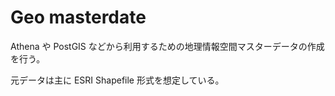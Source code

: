 Geo masterdate
==============

Athena や PostGIS などから利用するための地理情報空間マスターデータの作成を行う。

元データは主に ESRI Shapefile 形式を想定している。
